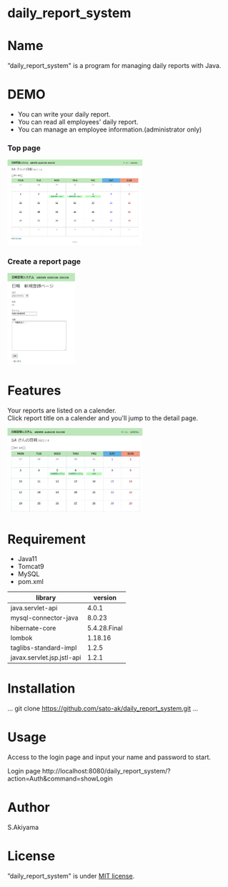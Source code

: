 # daily_report_system
# Name
 
”daily_report_system" is a program for managing daily reports with Java.

# DEMO
* You can write your daily report.<br>
* You can read all employees' daily report.<br>
* You can manage an employee information.(administrator only) 

### Top page
<img src="Toppage.png" width="60%">

### Create a report page
<img src="Create.png" width="30%">


# Features
Your reports are listed on a calender. <br>
Click report title on a calender and you'll jump to the detail page.

<img src="ToppageToDetail.gif" width="60%">

# Requirement

* Java11
* Tomcat9
* MySQL
* pom.xml

|  library          |        version       |
|-----------------|---------------|
|java.servlet-api|4.0.1|
|mysql-connector-java|8.0.23|
|hibernate-core|5.4.28.Final|
|lombok|1.18.16|
|taglibs-standard-impl|1.2.5|
|javax.servlet.jsp.jstl-api|1.2.1|




# Installation
…
git clone https://github.com/sato-ak/daily_report_system.git
…

# Usage
Access to the login page and input your name and password to start.

Login page
http://localhost:8080/daily_report_system/?action=Auth&command=showLogin

# Author

S.Akiyama

# License
”daily_report_system" is under [MIT license](https://en.wikipedia.org/wiki/MIT_License).
